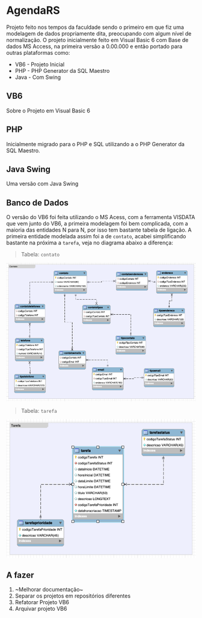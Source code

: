 AgendaRS
=============

Projeto feito nos tempos da faculdade sendo o primeiro em que fiz uma modelagem
de dados propriamente dita, preocupando com algum nível de normalização. O 
projeto inicialmente feito em Visual Basic 6 com Base de dados MS Access, na
primeira versão a 0.00.000 e então portado para outras plataformas como:
* VB6 - Projeto Inicial
* PHP - PHP Generator da SQL Maestro
* Java - Com Swing

VB6 
-------
Sobre o Projeto em Visual Basic 6

PHP
-------
Inicialmente migrado para o PHP e SQL utilizando a o PHP Generator da SQL Maestro.

Java Swing
-------
Uma versão com Java Swing

Banco de Dados
-------

O versão do VB6 foi feita utilizando o MS Acess, com a ferramenta VISDATA que vem junto do VB6, a primeira modelagem foi bem complicada, com a maioria das entidades N para N, por isso tem bastante tabela de ligação. A primeira entidade modelada assim foi a de ```contato```, acabei simplificando bastante na próxima a ```tarefa```, veja no diagrama abaixo a diferença:

> Tabela: ```contato```

![database busca tabelas](contato.png)

> Tabela: ```tarefa```

![database busca tabelas](tarefas.png)


A fazer
-------
1. ~Melhorar documentação~
2. Separar os projetos em repositórios diferentes
3. Refatorar Projeto VB6
4. Arquivar projeto VB6
